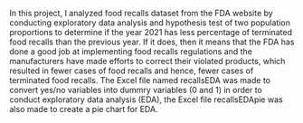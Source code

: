 In this project, I analyzed food recalls dataset from the FDA website by conducting exploratory data analysis and hypothesis test of two population proportions to determine if the year 2021 has less percentage of terminated food recalls than the previous year. If it does, then it means that the FDA has done a good job at implementing food recalls regulations and the manufacturers have made efforts to correct their violated products, which resulted in fewer cases of food recalls and hence, fewer cases of terminated food recalls. 
The Excel file named recallsEDA was made to convert yes/no variables into dummry variables (0 and 1) in order to conduct exploratory data analysis (EDA), the Excel file recallsEDApie was also made to create a pie chart for EDA. 
